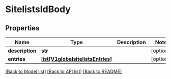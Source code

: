 # SitelistsIdBody

## Properties
Name | Type | Description | Notes
------------ | ------------- | ------------- | -------------
**description** | **str** |  | [optional] 
**entries** | [**list[V1globalsitelistsEntries]**](V1globalsitelistsEntries.md) |  | [optional] 

[[Back to Model list]](../README.md#documentation-for-models) [[Back to API list]](../README.md#documentation-for-api-endpoints) [[Back to README]](../README.md)

